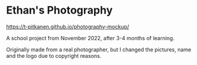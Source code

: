 ﻿# Ethan's Photography
 
 https://t-pitkanen.github.io/photography-mockup/
 
 A school project from November 2022, after 3-4 months of learning.

Originally made from a real photographer, but I changed the pictures, name and the logo due to copyright reasons.
